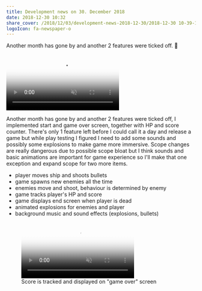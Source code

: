 ```yaml
---
title: Development news on 30. December 2018
date: 2018-12-30 10:32
share_cover: /2018/12/03/development-news-2018-12-30/2018-12-30 10-39-10.png
logoIcon: fa-newspaper-o
---
```


Another month has gone by and another 2 features were ticked off. 🙂

<video poster="/2018/12/30/development-news-2018-12-30/2018-12-30 11-45-38.png" preload="auto" autoplay muted loop playsinline>
		<source src="/2018/12/30/development-news-2018-12-30/2018-12-30 11-45-38.mp4" type="video/mp4">
</video>

<!-- more -->

Another month has gone by and another 2 features were ticked off, I implemented start and game over screen, together with HP and score counter. There's only 1 feature left before I could call it a day and release a game but while play testing I figured I need to add some sounds and possibly some explosions to make game more immersive. Scope changes are really dangerous due to possible scope bloat but I think sounds and basic animations are important for game experience so I'll make that one exception and expand scope for two more items.

<ul class="checklist"><li class="checked">player moves ship and shoots bullets</li><li class="checked">game spawns new enemies all the time</li><li>enemies move and shoot, behaviour is determined by enemy</li><li class="checked">game tracks player's HP and score</li><li class="checked">game displays end screen when player is dead</li><li>animated explosions for enemies and player</li><li>background music and sound effects (explosions, bullets)</li></ul>

<figure><video poster="/2018/12/30/development-news-2018-12-30/2018-12-30 12-11-26.png" preload="auto" autoplay muted loop playsinline>
        <source src="/2018/12/30/development-news-2018-12-30/2018-12-30 12-11-26.mp4" type="video/mp4">
    </video><figcaption>Score is tracked and displayed on "game over" screen</figcaption></figure>
